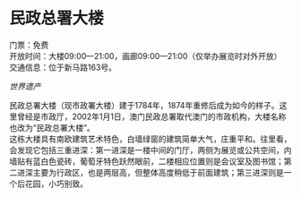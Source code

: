 # 民政总署大楼  
门票：免费  
开放时间：大楼09:00—21:00，画廊09:00—21:00（仅举办展览时对外开放）  
交通信息：位于新马路163号。  

*世界遗产*  

民政总署大楼（现市政署大楼）建于1784年，1874年重修后成为如今的样子。这里曾经是市政厅，2002年1月1日，澳门民政总署取代澳门的市政机构，大楼名称也改为“民政总署大楼”。  
这栋大楼具有南欧建筑艺术特色，白墙绿窗的建筑简单大气，庄重平和。往里看，会发现它包括三重进深：第一进深是一楼中间的门厅，两侧为展览或公共空间，内墙贴有蓝白色瓷砖，葡萄牙特色跃然眼前，二楼相应位置则是会议室及图书馆；第二进深主要为行政区，也是两层高，但整体高度稍低于前面建筑；第三进深则是一个后花园，小巧别致。  

